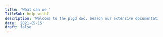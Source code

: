 ```yaml
---
title: 'What can we '
TitleSub: help with?
description: 'Welcome to the plgd doc. Search our extensive documentation and self-help resources.'
date: '2021-05-15'
draft: false
---
```

